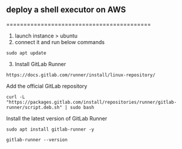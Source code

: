 ## deploy a shell executor on AWS
==========================================

1. launch instance > ubuntu
2. connect it and run below commands

 ```
 sudo apt update
 ```


3. Install GitLab Runner


`https://docs.gitlab.com/runner/install/linux-repository/`

Add the official GitLab repository

```
curl -L "https://packages.gitlab.com/install/repositories/runner/gitlab-runner/script.deb.sh" | sudo bash
```

Install the latest version of GitLab Runner

```
sudo apt install gitlab-runner -y
```

```
gitlab-runner --version
```

